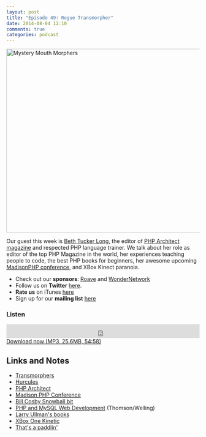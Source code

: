 ```yaml
---
layout: post
title: "Episode 49: Rogue Transmorpher"
date: 2014-08-04 12:10
comments: true
categories: podcast
---
```

<a href="https://www.flickr.com/photos/beigephotos/1023649120" title="Mystery Mouth Morphers by Michael Pereckas, on Flickr"><img src="https://farm2.staticflickr.com/1369/1023649120_caf5e9ad65_z.jpg?zz=1" width="640" height="480" alt="Mystery Mouth Morphers"></a>

Our guest this week is [Beth Tucker Long](http://www.alittleofboth.com/), the editor of [PHP Architect magazine](http://www.phparch.com/) and respected PHP language trainer. We talk about her role as editor of the top PHP Magazine in the world, her experiences teaching people to code, the best PHP books for beginners, her awesome upcoming [MadisonPHP conference](http://2014.madisonphpconference.com/), and XBox Kinect paranoia.

* Check out our **sponsors**: [Roave](http://roave.com/) and [WonderNetwork](https://wondernetwork.com/)
* Follow us on **Twitter** [here](https://twitter.com/dev_hell).
* **Rate us** on iTunes [here](http://itunes.apple.com/us/podcast/dev-hell/id489840699)
* Sign up for our **mailing list** [here](/subscribe-email.html)


### Listen

<iframe frameborder="0" height="36px" scrolling="no" seamless src="https://simplecast.com/e/35309?style=dark" width="100%"></iframe>
<a href="http://audio.simplecast.com/35309.mp3" rel="enclosure">Download now (MP3, 25.6MB, 54:58)</a>

## Links and Notes

- [Transmorphers](https://en.wikipedia.org/wiki/Transmorphers)
- [Hurcules](http://www.urbandictionary.com/define.php?term=Hurcules)
- [PHP Architect](http://www.phparch.com/)
- [Madison PHP Conference](http://2014.madisonphpconference.com/)
- [Bill Cosby Snowball bit](https://www.youtube.com/watch?v=4i5195VBisQ)
- [PHP and MySQL Web Development](http://www.amazon.com/gp/product/0321833899/ref=as_li_tl?ie=UTF8&camp=1789&creative=390957&creativeASIN=0321833899&linkCode=as2&tag=funkatroncom-20&linkId=WGSYP34G6LIUVCXP) (Thomson/Welling)
- [Larry Ullman's books](http://www.larryullman.com/books/)
- [XBox One Kinetic](http://www.xbox.com/en-US/kinect)
- [That's a paddlin'](http://forums.riftgame.com/attachments/dungeons-raids/16596d1389985816t-trion-failing-nerfing-paddlin.jpg)


